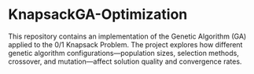 # KnapsackGA-Optimization
This repository contains an implementation of the Genetic Algorithm (GA) applied to the 0/1 Knapsack Problem. The project explores how different genetic algorithm configurations—population sizes, selection methods, crossover, and mutation—affect solution quality and convergence rates. 
